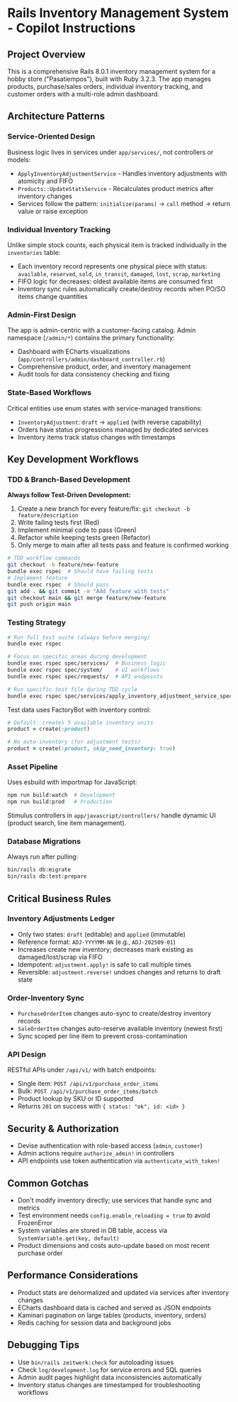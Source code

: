 # Rails Inventory Management System - Copilot Instructions

## Project Overview
This is a comprehensive Rails 8.0.1 inventory management system for a hobby store ("Pasatiempos"), built with Ruby 3.2.3. The app manages products, purchase/sales orders, individual inventory tracking, and customer orders with a multi-role admin dashboard.

## Architecture Patterns

### Service-Oriented Design
Business logic lives in services under `app/services/`, not controllers or models:
- `ApplyInventoryAdjustmentService` - Handles inventory adjustments with atomicity and FIFO
- `Products::UpdateStatsService` - Recalculates product metrics after inventory changes
- Services follow the pattern: `initialize(params)` → `call` method → return value or raise exception

### Individual Inventory Tracking
Unlike simple stock counts, each physical item is tracked individually in the `inventories` table:
- Each inventory record represents one physical piece with status: `available`, `reserved`, `sold`, `in_transit`, `damaged`, `lost`, `scrap`, `marketing`
- FIFO logic for decreases: oldest available items are consumed first
- Inventory sync rules automatically create/destroy records when PO/SO items change quantities

### Admin-First Design
The app is admin-centric with a customer-facing catalog. Admin namespace (`/admin/*`) contains the primary functionality:
- Dashboard with ECharts visualizations (`app/controllers/admin/dashboard_controller.rb`)
- Comprehensive product, order, and inventory management
- Audit tools for data consistency checking and fixing

### State-Based Workflows
Critical entities use enum states with service-managed transitions:
- `InventoryAdjustment`: `draft` → `applied` (with reverse capability)
- Orders have status progressions managed by dedicated services
- Inventory items track status changes with timestamps

## Key Development Workflows

### TDD & Branch-Based Development
**Always follow Test-Driven Development:**
1. Create a new branch for every feature/fix: `git checkout -b feature/description`
2. Write failing tests first (Red)
3. Implement minimal code to pass (Green)
4. Refactor while keeping tests green (Refactor)
5. Only merge to main after all tests pass and feature is confirmed working

```bash
# TDD workflow commands
git checkout -b feature/new-feature
bundle exec rspec  # Should have failing tests
# Implement feature
bundle exec rspec  # Should pass
git add . && git commit -m "Add feature with tests"
git checkout main && git merge feature/new-feature
git push origin main
```

### Testing Strategy
```bash
# Run full test suite (always before merging)
bundle exec rspec

# Focus on specific areas during development
bundle exec rspec spec/services/  # Business logic
bundle exec rspec spec/system/    # UI workflows
bundle exec rspec spec/requests/  # API endpoints

# Run specific test file during TDD cycle
bundle exec rspec spec/services/apply_inventory_adjustment_service_spec.rb
```

Test data uses FactoryBot with inventory control:
```ruby
# Default: creates 5 available inventory units
product = create(:product)

# No auto-inventory (for adjustment tests)
product = create(:product, skip_seed_inventory: true)
```

### Asset Pipeline
Uses esbuild with importmap for JavaScript:
```bash
npm run build:watch  # Development
npm run build:prod   # Production
```

Stimulus controllers in `app/javascript/controllers/` handle dynamic UI (product search, line item management).

### Database Migrations
Always run after pulling:
```bash
bin/rails db:migrate
bin/rails db:test:prepare
```

## Critical Business Rules

### Inventory Adjustments Ledger
- Only two states: `draft` (editable) and `applied` (immutable)
- Reference format: `ADJ-YYYYMM-NN` (e.g., `ADJ-202509-01`)
- Increases create new inventory; decreases mark existing as damaged/lost/scrap via FIFO
- Idempotent: `adjustment.apply!` is safe to call multiple times
- Reversible: `adjustment.reverse!` undoes changes and returns to draft state

### Order-Inventory Sync
- `PurchaseOrderItem` changes auto-sync to create/destroy inventory records
- `SaleOrderItem` changes auto-reserve available inventory (newest first)
- Sync scoped per line item to prevent cross-contamination

### API Design
RESTful APIs under `/api/v1/` with batch endpoints:
- Single item: `POST /api/v1/purchase_order_items`
- Bulk: `POST /api/v1/purchase_order_items/batch`
- Product lookup by SKU or ID supported
- Returns `201` on success with `{ status: "ok", id: <id> }`

## Security & Authorization
- Devise authentication with role-based access (`admin`, `customer`)
- Admin actions require `authorize_admin!` in controllers
- API endpoints use token authentication via `authenticate_with_token!`

## Common Gotchas
- Don't modify inventory directly; use services that handle sync and metrics
- Test environment needs `config.enable_reloading = true` to avoid FrozenError
- System variables are stored in DB table, access via `SystemVariable.get(key, default)`
- Product dimensions and costs auto-update based on most recent purchase order

## Performance Considerations
- Product stats are denormalized and updated via services after inventory changes
- ECharts dashboard data is cached and served as JSON endpoints
- Kaminari pagination on large tables (products, inventory, orders)
- Redis caching for session data and background jobs

## Debugging Tips
- Use `bin/rails zeitwerk:check` for autoloading issues
- Check `log/development.log` for service errors and SQL queries
- Admin audit pages highlight data inconsistencies automatically
- Inventory status changes are timestamped for troubleshooting workflows